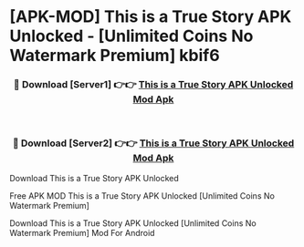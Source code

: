 # [APK-MOD] This is a True Story APK Unlocked - [Unlimited Coins No Watermark Premium] kbif6



<div align="center">
<h3>🔴 Download [Server1] 👉👉 <a href="https://momento.my/?title=This_is_a_True_Story_APK_Unlocked">This is a True Story APK Unlocked Mod Apk</a></h3><br>

<h3>🔴 Download [Server2] 👉👉 <a href="https://momento.my/?title=This_is_a_True_Story_APK_Unlocked">This is a True Story APK Unlocked Mod Apk</a></h3>
</div>



Download This is a True Story APK Unlocked 

Free APK MOD This is a True Story APK Unlocked [Unlimited Coins No Watermark Premium]

Download This is a True Story APK Unlocked [Unlimited Coins No Watermark Premium] Mod For Android
